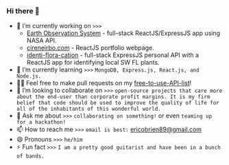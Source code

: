 ### Hi there 👋


- 🔭 I’m currently working on `>>>` 
    - [Earth Observation System](https://github.com/cireneirbo/Earth-Observation-System) - full-stack ReactJS/ExpressJS app using NASA API.
    - [cireneirbo.com](https://github.com/cireneirbo/cireneirbo.com) - ReactJS portfolio webpage.
    - [identi-flora-cation](https://github.com/cireneirbo/identi-flora-cation) - full-stack ExpressJS personal API with a ReactJS app for identifying local SW FL plants.
- 🌱 I’m currently learning `>>>` `MongoDB, Express.js, React.js, and Node.js.`
- 🐱‍🏍 Feel free to make pull requests on my [free-to-use-API-list](https://github.com/cireneirbo/free-to-use-API-list)!
- 👯 I’m looking to collaborate on `>>>` `open-source projects that care more about the end-user than corporate profit margins. It is my firm belief that code should be used to improve the quality of life for all of the inhabitants of this wonderful world.`
- 💬 Ask me about `>>>` `collaborating on something!` or even `teaming up for a hackathon!`
- 📫 How to reach me `>>>` `email is best:` ericobrien89@gmail.com
- 😄 Pronouns `>>>` `he/him`
- ⚡ Fun fact `>>>` `I am a pretty good guitarist and have been in a bunch of bands.`

